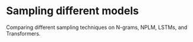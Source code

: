# Sampling different models

Comparing different sampling techniques on N-grams, NPLM, LSTMs, and Transformers.  